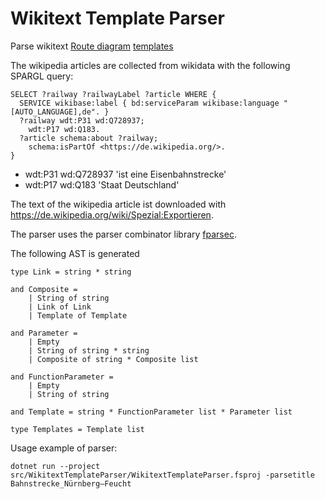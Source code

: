 # Wikitext Template Parser

Parse wikitext [Route diagram](https://de.wikipedia.org/wiki/Wikipedia:Formatvorlage_Bahnstrecke) [templates](https://www.mediawiki.org/wiki/Help:Templates)

The wikipedia articles are collected from wikidata with the following SPARGL query:

```
SELECT ?railway ?railwayLabel ?article WHERE {
  SERVICE wikibase:label { bd:serviceParam wikibase:language "[AUTO_LANGUAGE],de". }
  ?railway wdt:P31 wd:Q728937;
    wdt:P17 wd:Q183.
  ?article schema:about ?railway;
    schema:isPartOf <https://de.wikipedia.org/>.
}
```
* wdt:P31 wd:Q728937 'ist eine Eisenbahnstrecke'
* wdt:P17 wd:Q183 'Staat Deutschland'

The text of the wikipedia article ist downloaded with https://de.wikipedia.org/wiki/Spezial:Exportieren.

The parser uses the parser combinator library [fparsec](https://github.com/stephan-tolksdorf/fparsec).

The following AST is generated

```
type Link = string * string

and Composite =
    | String of string
    | Link of Link
    | Template of Template

and Parameter =
    | Empty
    | String of string * string
    | Composite of string * Composite list

and FunctionParameter =
    | Empty
    | String of string

and Template = string * FunctionParameter list * Parameter list

type Templates = Template list
```

Usage example of parser:

```
dotnet run --project src/WikitextTemplateParser/WikitextTemplateParser.fsproj -parsetitle Bahnstrecke_Nürnberg–Feucht
```

